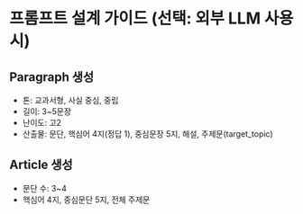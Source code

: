 # 프롬프트 설계 가이드 (선택: 외부 LLM 사용 시)

## Paragraph 생성
- 톤: 교과서형, 사실 중심, 중립
- 길이: 3~5문장
- 난이도: 고2
- 산출물: 문단, 핵심어 4지(정답 1), 중심문장 5지, 해설, 주제문(target_topic)

## Article 생성
- 문단 수: 3~4
- 핵심어 4지, 중심문단 5지, 전체 주제문
